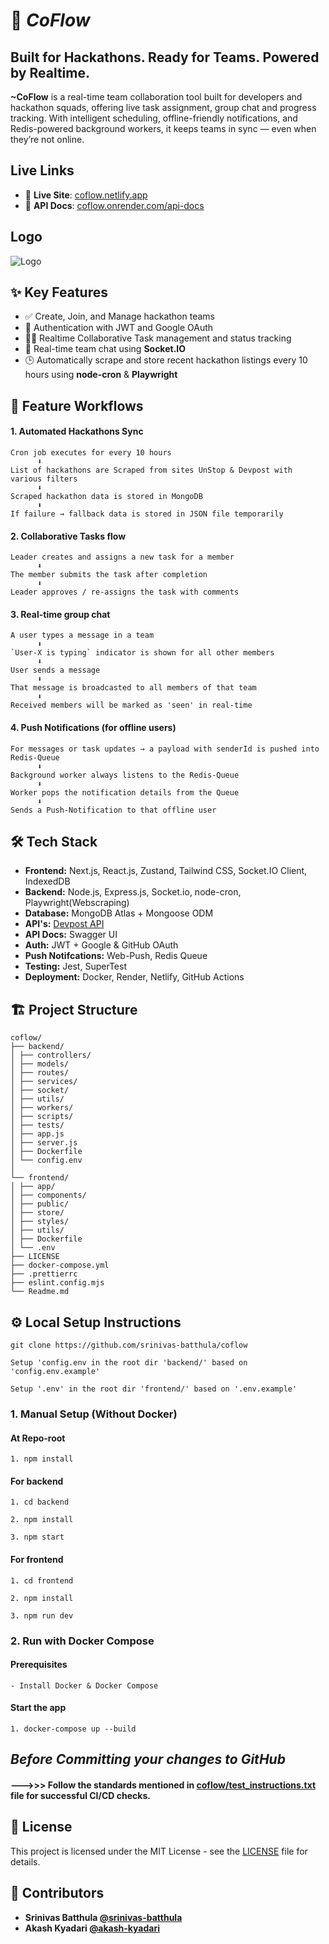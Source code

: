 # 🚀 **_CoFlow_**

## Built for Hackathons. Ready for Teams. Powered by Realtime.

**~CoFlow** is a real-time team collaboration tool built for developers and hackathon squads,
offering live task assignment, group chat and progress tracking. With intelligent scheduling,
offline-friendly notifications, and Redis-powered background workers, it keeps teams in sync — even
when they’re not online.

## Live Links

- 🔗 **Live Site**: [coflow.netlify.app](https://coflow.netlify.app)
- 🔗 **API Docs**: [coflow.onrender.com/api-docs](https://coflow-backend-bcgk.onrender.com/api-docs)

## Logo

![Logo](https://github.com/srinivas-batthula/coflow/blob/main/frontend/public/logosvg.png)

## ✨ Key Features

- ✅ Create, Join, and Manage hackathon teams
- 🔐 Authentication with JWT and Google OAuth
- 🧑‍💻 Realtime Collaborative Task management and status tracking
- 💬 Real-time team chat using **Socket.IO**
- 🕒 Automatically scrape and store recent hackathon listings every 10 hours using **node-cron** &
  **Playwright**

## 🔁 Feature Workflows

#### **1.** Automated Hackathons Sync

```
Cron job executes for every 10 hours
      ⬇
List of hackathons are Scraped from sites UnStop & Devpost with various filters
      ⬇
Scraped hackathon data is stored in MongoDB
      ⬇
If failure → fallback data is stored in JSON file temporarily
```

#### **2.** Collaborative Tasks flow

```
Leader creates and assigns a new task for a member
      ⬇
The member submits the task after completion
      ⬇
Leader approves / re-assigns the task with comments

```

#### **3.** Real-time group chat

```
A user types a message in a team
      ⬇
`User-X is typing` indicator is shown for all other members
      ⬇
User sends a message
      ⬇
That message is broadcasted to all members of that team
      ⬇
Received members will be marked as 'seen' in real-time
```

#### **4.** Push Notifications (for offline users)

```
For messages or task updates → a payload with senderId is pushed into Redis-Queue
      ⬇
Background worker always listens to the Redis-Queue
      ⬇
Worker pops the notification details from the Queue
      ⬇
Sends a Push-Notification to that offline user
```

## 🛠 Tech Stack

- **Frontend:** Next.js, React.js, Zustand, Tailwind CSS, Socket.IO Client, IndexedDB
- **Backend:** Node.js, Express.js, Socket.io, node-cron, Playwright(Webscraping)
- **Database:** MongoDB Atlas + Mongoose ODM
- **API's:** [Devpost API](https://devpost.com/api/hackathons)
- **API Docs:** Swagger UI
- **Auth:** JWT + Google & GitHub OAuth
- **Push Notifcations:** Web-Push, Redis Queue
- **Testing:** Jest, SuperTest
- **Deployment:** Docker, Render, Netlify, GitHub Actions

## 🏗️ Project Structure

```
coflow/
├── backend/
│ ├── controllers/
│ ├── models/
│ ├── routes/
│ ├── services/
│ ├── socket/
│ ├── utils/
│ ├── workers/
│ ├── scripts/
│ ├── tests/
│ ├── app.js
│ ├── server.js
│ ├── Dockerfile
│ └── config.env
│
└── frontend/
│ ├── app/
│ ├── components/
│ ├── public/
│ ├── store/
│ ├── styles/
│ ├── utils/
│ ├── Dockerfile
│ └── .env
├── LICENSE
├── docker-compose.yml
├── .prettierrc
├── eslint.config.mjs
└── Readme.md
```

## ⚙️ Local Setup Instructions

`git clone https://github.com/srinivas-batthula/coflow`

`Setup 'config.env in the root dir 'backend/' based on 'config.env.example'`

`Setup '.env' in the root dir 'frontend/' based on '.env.example'`

### 1. Manual Setup (Without Docker)

#### At Repo-root

```
1. npm install
```

#### For backend

```
1. cd backend
```

```
2. npm install
```

```
3. npm start
```

#### For frontend

```
1. cd frontend
```

```
2. npm install
```

```
3. npm run dev
```

### 2. Run with Docker Compose

#### Prerequisites

```
- Install Docker & Docker Compose
```

#### Start the app

```
1. docker-compose up --build
```

## **_Before Committing your changes to GitHub_**

#### **--->>>** Follow the standards mentioned in [**coflow/test_instructions.txt**](https://github.com/srinivas-batthula/coflow/blob/main/test_instructions.txt) file for successful CI/CD checks.

## 📝 License

This project is licensed under the MIT License - see the
[LICENSE](https://github.com/srinivas-batthula/coflow/blob/main/LICENSE) file for details.

## 👥 Contributors

- **Srinivas Batthula [@srinivas-batthula](https://github.com/srinivas-batthula)**
- **Akash Kyadari [@akash-kyadari](https://github.com/akash-kyadari)**
